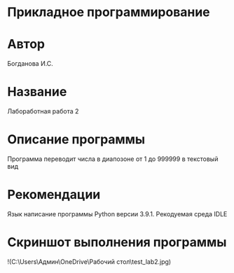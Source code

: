 # Прикладное программирование
# Автор 
Богданова И.С.
# Название
Лабоработная работа 2
# Описание программы
Программа переводит числа в диапозоне от 1 до 999999 в текстовый вид
# Рекомендации
Язык написание программы Python версии 3.9.1. Рекодуемая среда IDLE 
# Скриншот выполнения программы
!(C:\Users\Админ\OneDrive\Рабочий стол\test_lab2.jpg)
